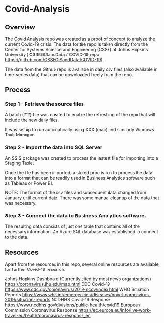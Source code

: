 # Covid-Analysis
 
## Overview

The Covid Analysis repo was created as a proof of concept to analyze the current Covid-19 crisis. The data for the repo is taken directly from the Center for Systems Science and Engineering (CSSE) at Johns Hopkins University  ( CSSEGISandData / COVID-19 repo https://github.com/CSSEGISandData/COVID-19).

The data from the Github repo is availabe in daily csv files (also available in time-series data) that can be downloaded freely from the repo. 

## Process

### Step 1 - Retrieve the source files

A batch (???) file was created to enable the refreshing of the repo that will include the new daily files.

It was set up to run automatically using XXX (mac) and similarly Windows Task Manager.

### Step 2 - Import the data into SQL Server

An SSIS package was created to process the lastest file for importing into a Staging Table.

Once the file has been imported, a stored proc is run to process the data into a format that can be readily used in Business Analytics software such as Tableau or Power BI.

NOTE: The format of the csv files and subsequent data changed from January until current date. There was some manual cleanup of the data that was necessary.

### Step 3 - Connect the data to Business Analytics software.

The resulting data consists of just one table that contains all of the necessary information. An Azure SQL database was established to connect to the data.

## Resources

Apart from the resources in this repo, several online resources are available for further Covid-19 research.

Johns Hopkins Dashboard (Currently cited by most news organizations)  https://coronavirus.jhu.edu/map.html
CDC Covid-19 https://www.cdc.gov/coronavirus/2019-ncov/index.html
WHO Situation Reports https://www.who.int/emergencies/diseases/novel-coronavirus-2019/situation-reports
NCDHHS Covid-19 Response https://www.ncdhhs.gov/divisions/public-health/covid19
European Commission Coronavirus Response https://ec.europa.eu/info/live-work-travel-eu/health/coronavirus-response_en


